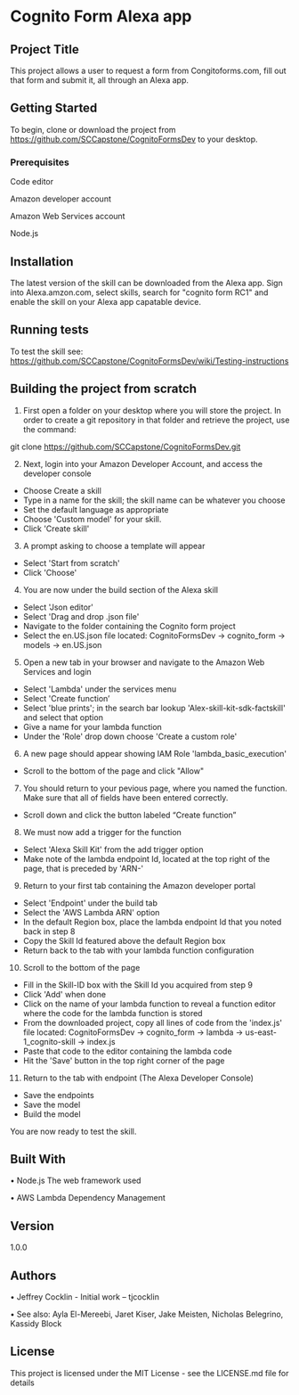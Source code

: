 # Cognito Form Alexa app


## Project Title

This project allows a user to request a form from Congitoforms.com, fill out that form and submit it, all through an Alexa app.

## Getting Started
To begin, clone or download the project from https://github.com/SCCapstone/CognitoFormsDev to your desktop.

### Prerequisites

Code editor

Amazon developer account

Amazon Web Services account

Node.js

## Installation

The latest version of the skill can be downloaded from the Alexa app. Sign into Alexa.amzon.com, select skills, search for "cognito form RC1" and enable the skill on your Alexa app capatable device. 

## Running tests

To test the skill see: https://github.com/SCCapstone/CognitoFormsDev/wiki/Testing-instructions


## Building the project from scratch

1) First open a folder on your desktop where you will store the project. In order to create a git repository in that folder and retrieve the project, use the command:

git clone https://github.com/SCCapstone/CognitoFormsDev.git

2) Next, login into your Amazon Developer Account, and access the developer console
- Choose Create a skill
- Type in a name for the skill; the skill name can be whatever you choose
- Set the default language as appropriate
- Choose 'Custom model' for your skill.
- Click 'Create skill'

3) A prompt asking to choose a template will appear
- Select 'Start from scratch'
- Click 'Choose'

4) You are now under the build section of the Alexa skill
- Select 'Json editor'
- Select 'Drag and drop .json file'
- Navigate to the folder containing the Cognito form project
- Select the en.US.json file located: CognitoFormsDev -> cognito_form -> models -> en.US.json


5) Open a new tab in your browser and navigate to the Amazon Web Services and login
- Select 'Lambda' under the services menu
- Select 'Create function’
- Select 'blue prints'; in the search bar lookup 'Alex-skill-kit-sdk-factskill' and select that option
- Give a name for your lambda function
- Under the 'Role' drop down choose 'Create a custom role'

6) A new page should appear showing IAM Role 'lambda_basic_execution'
- Scroll to the bottom of the page and click "Allow" 

7) You should return to your pevious page, where you named the function. Make sure that all of fields have been entered correctly.
- Scroll down and click the button labeled “Create function”

8) We must now add a trigger for the function
- Select 'Alexa Skill Kit' from the add trigger option
- Make note of the lambda endpoint Id, located at the top right of the page, that is preceded by 'ARN-'

9) Return to your first tab containing the Amazon developer portal
- Select 'Endpoint' under the build tab
- Select the 'AWS Lambda ARN' option
- In the default Region box, place the lambda endpoint Id that you noted back in step 8
- Copy the Skill Id featured above the default Region box
- Return back to the tab with your lambda function configuration


10) Scroll to the bottom of the page 
- Fill in the Skill-ID box with the Skill Id you acquired from step 9
- Click 'Add' when done
- Click on the name of your lambda function to reveal a function editor where the code for the lambda function is stored
- From the downloaded project, copy all lines of code from the  'index.js' file located: CognitoFormsDev -> cognito_form -> lambda -> us-east-1_cognito-skill -> index.js
- Paste that code to the editor containing the lambda code
- Hit the 'Save' button in the top right corner of the page


11) Return to the tab with endpoint (The Alexa Developer Console)
- Save the endpoints
- Save the model
- Build the model

You are now ready to test the skill.

## Built With

•	Node.js The web framework used

•	AWS Lambda Dependency Management

## Version

1.0.0

## Authors

•	Jeffrey Cocklin - Initial work – tjcocklin

•	See also:  Ayla El-Mereebi, Jaret Kiser, Jake Meisten, Nicholas Belegrino, Kassidy Block

## License

This project is licensed under the MIT License - see the LICENSE.md file for details

